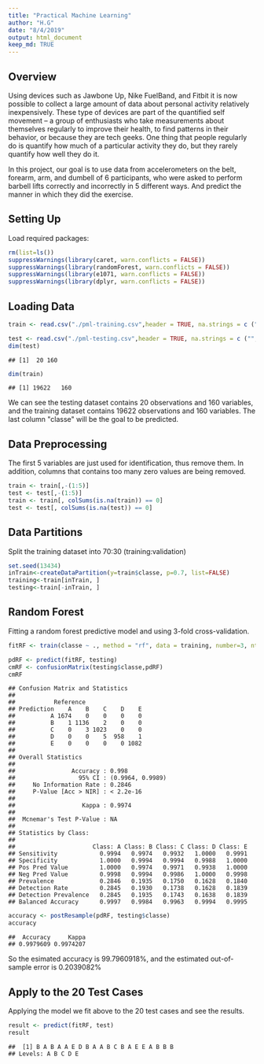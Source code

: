 ```yaml
---
title: "Practical Machine Learning"
author: "H.G"
date: "8/4/2019"
output: html_document
keep_md: TRUE
---
```


## Overview
Using devices such as Jawbone Up, Nike FuelBand, and Fitbit it is now possible to collect a large amount of data about personal activity relatively inexpensively. These type of devices are part of the quantified self movement – a group of enthusiasts who take measurements about themselves regularly to improve their health, to find patterns in their behavior, or because they are tech geeks. One thing that people regularly do is quantify how much of a particular activity they do, but they rarely quantify how well they do it. 

In this project, our goal is to use data from accelerometers on the belt, forearm, arm, and dumbell of 6 participants, who were asked to perform barbell lifts correctly and incorrectly in 5 different ways. And predict the manner in which they did the exercise.

## Setting Up
Load required packages:

```r
rm(list=ls())
suppressWarnings(library(caret, warn.conflicts = FALSE))
suppressWarnings(library(randomForest, warn.conflicts = FALSE))
suppressWarnings(library(e1071, warn.conflicts = FALSE))
suppressWarnings(library(dplyr, warn.conflicts = FALSE))
```

## Loading Data

```r
train <- read.csv("./pml-training.csv",header = TRUE, na.strings = c ("","NA"))

test <- read.csv("./pml-testing.csv",header = TRUE, na.strings = c ("","NA"))
dim(test)
```

```
## [1]  20 160
```

```r
dim(train)
```

```
## [1] 19622   160
```


We can see the testing dataset contains 20 observations and 160 variables, and the training dataset contains 19622 observations and 160 variables. The last column "classe" will be the goal to be predicted.

## Data Preprocessing
The first 5 variables are just used for identification, thus remove them. In addition, columns that contains too many zero values are being removed.

```r
train <- train[,-(1:5)]
test <- test[,-(1:5)]
train <- train[, colSums(is.na(train)) == 0] 
test <- test[, colSums(is.na(test)) == 0] 
```

## Data Partitions
Split the training dataset into 70:30 (training:validation)

```r
set.seed(13434)
inTrain<-createDataPartition(y=train$classe, p=0.7, list=FALSE)
training<-train[inTrain, ]
testing<-train[-inTrain, ]
```
## Random Forest
Fitting a random forest predictive model and using 3-fold cross-validation.

```r
fitRF <- train(classe ~ ., method = "rf", data = training, number=3, ntree=200)
```

```r
pdRF <- predict(fitRF, testing)
cmRF <- confusionMatrix(testing$classe,pdRF)
cmRF
```

```
## Confusion Matrix and Statistics
## 
##           Reference
## Prediction    A    B    C    D    E
##          A 1674    0    0    0    0
##          B    1 1136    2    0    0
##          C    0    3 1023    0    0
##          D    0    0    5  958    1
##          E    0    0    0    0 1082
## 
## Overall Statistics
##                                           
##                Accuracy : 0.998           
##                  95% CI : (0.9964, 0.9989)
##     No Information Rate : 0.2846          
##     P-Value [Acc > NIR] : < 2.2e-16       
##                                           
##                   Kappa : 0.9974          
##                                           
##  Mcnemar's Test P-Value : NA              
## 
## Statistics by Class:
## 
##                      Class: A Class: B Class: C Class: D Class: E
## Sensitivity            0.9994   0.9974   0.9932   1.0000   0.9991
## Specificity            1.0000   0.9994   0.9994   0.9988   1.0000
## Pos Pred Value         1.0000   0.9974   0.9971   0.9938   1.0000
## Neg Pred Value         0.9998   0.9994   0.9986   1.0000   0.9998
## Prevalence             0.2846   0.1935   0.1750   0.1628   0.1840
## Detection Rate         0.2845   0.1930   0.1738   0.1628   0.1839
## Detection Prevalence   0.2845   0.1935   0.1743   0.1638   0.1839
## Balanced Accuracy      0.9997   0.9984   0.9963   0.9994   0.9995
```

```r
accuracy <- postResample(pdRF, testing$classe)
accuracy
```

```
##  Accuracy     Kappa 
## 0.9979609 0.9974207
```
So the esimated accuracy is 99.7960918%, and the estimated out-of-sample error is 0.2039082%

## Apply to the 20 Test Cases
Applying the model we fit above to the 20 test cases and see the results.

```r
result <- predict(fitRF, test)
result
```

```
##  [1] B A B A A E D B A A B C B A E E A B B B
## Levels: A B C D E
```
















